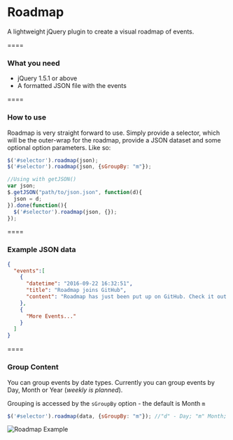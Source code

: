 # Roadmap
A lightweight jQuery plugin to create a visual roadmap of events. 

====

### What you need 
* jQuery 1.5.1 or above
* A formatted JSON file with the events

====

### How to use
Roadmap is very straight forward to use. Simply provide a selector, which will be the outer-wrap for the roadmap, provide a JSON dataset and some optional option parameters. Like so:

```javascript
$('#selector').roadmap(json);
$('#selector').roadmap(json, {sGroupBy: "m"});

//Using with getJSON()
var json;
$.getJSON("path/to/json.json", function(d){
  json = d;
}).done(function(){
  $('#selector').roadmap(json, {});
});
```

====

### Example JSON data

```json
{
  "events":[
    {
      "datetime": "2016-09-22 16:32:51",
      "title": "Roadmap joins GitHub",
      "content": "Roadmap has just been put up on GitHub. Check it out at this link: https://github.com/ImClarky/Roadmap"
    },
    {
      "More Events..."
    }
  ]
}
```

====

### Group Content
You can group events by date types. Currently you can group events by Day, Month or Year (*weekly is planned*).

Grouping is accessed by the `sGroupBy` option - the default is Month `m`

```javascript
$('#selector').roadmap(data, {sGroupBy: "m"}); //"d" - Day; "m" Month; "y" - Year
```

![Roadmap Example](http://i.imgur.com/in1TkVV.png)
